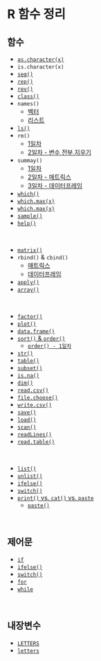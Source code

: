 # R 함수 정리

## 함수

* [`as.character(x)`](https://github.com/lsGee/TIL/blob/master/06.R/R%EA%B8%B0%EC%B4%88_3.md#%EB%B3%80%ED%99%98)
* `is.character(x)`
* [`seq()`](https://github.com/lsGee/TIL/blob/master/06.R/R%EA%B8%B0%EC%B4%88_1.md/#3-%EB%B3%80%EC%88%98-%EC%83%9D%EC%84%B1-%EB%B0%8F-%EC%B6%9C%EB%A0%A5)
* [`rep()`](https://github.com/lsGee/TIL/blob/master/06.R/R%EA%B8%B0%EC%B4%88_1.md/#3-%EB%B3%80%EC%88%98-%EC%83%9D%EC%84%B1-%EB%B0%8F-%EC%B6%9C%EB%A0%A5)
* [`rev()`](https://github.com/lsGee/TIL/blob/master/06.R/R%EA%B8%B0%EC%B4%88_1.md/#3-%EB%B3%80%EC%88%98-%EC%83%9D%EC%84%B1-%EB%B0%8F-%EC%B6%9C%EB%A0%A5)
* [`class()`](https://github.com/lsGee/TIL/blob/master/06.R/R%EA%B8%B0%EC%B4%88_1.md/#3-%EB%B3%80%EC%88%98-%EC%83%9D%EC%84%B1-%EB%B0%8F-%EC%B6%9C%EB%A0%A5)
* `names()`
  * [벡터](https://github.com/lsGee/TIL/blob/master/06.R/R%EA%B8%B0%EC%B4%88_1.md/#3-%EB%B3%80%EC%88%98-%EC%83%9D%EC%84%B1-%EB%B0%8F-%EC%B6%9C%EB%A0%A5)
  * [리스트](https://github.com/lsGee/TIL/blob/master/06.R/R%EA%B8%B0%EC%B4%88_5.md#%EA%B8%B0%EC%A1%B4-%EB%A6%AC%EC%8A%A4%ED%8A%B8%EC%97%90-%EC%9D%B4%EB%A6%84-%EB%B6%80%EC%97%AC)
* [`ls()`](https://github.com/lsGee/TIL/blob/master/06.R/R%EA%B8%B0%EC%B4%88_1.md/#%EC%83%9D%EC%84%B1%EB%90%9C-%EB%B3%80%EC%88%98-%ED%99%95%EC%9D%B8)
* `rm()`
  * [1일차](https://github.com/lsGee/TIL/blob/master/06.R/R%EA%B8%B0%EC%B4%88_1.md/#%EB%B3%80%EC%88%98-%EC%82%AD%EC%A0%9C)
  * [2일차 - 변수 전부 지우기](https://github.com/lsGee/TIL/blob/master/06.R/R%EA%B8%B0%EC%B4%88_3.md#%EB%B3%80%EC%88%98%EB%A5%BC-%ED%8C%8C%EC%9D%BC%EB%A1%9C-%EC%A0%80%EC%9E%A5-%EB%B0%8F-%EB%A1%9C%EB%93%9C)
* `summay()`
  * [1일차](https://github.com/lsGee/TIL/blob/master/06.R/R%EA%B8%B0%EC%B4%88_1.md/#6-%EA%B8%B0%EB%B3%B8-%ED%86%B5%EA%B3%84-%ED%95%A8%EC%88%98)
  * [2일차 - 매트릭스](https://github.com/lsGee/TIL/blob/master/06.R/R%EA%B8%B0%EC%B4%88_2.md#%EA%B8%B0%ED%83%80-%ED%95%A8%EC%88%98)
  * [3일차 - 데이터프레임](https://github.com/lsGee/TIL/blob/master/06.R/R%EA%B8%B0%EC%B4%88_3.md#%EA%B8%B0%ED%83%80-%ED%95%A8%EC%88%98)
* [`which()`](https://github.com/lsGee/TIL/blob/master/06.R/R%EA%B8%B0%EC%B4%88_1.md/#which)
* [`which.max(x)`](https://github.com/lsGee/TIL/blob/master/06.R/R%EA%B8%B0%EC%B4%88_1.md/#which)
* [`which.max(x)`](https://github.com/lsGee/TIL/blob/master/06.R/R%EA%B8%B0%EC%B4%88_1.md/#which)
* [`sample()`](https://github.com/lsGee/TIL/blob/master/06.R/R%EA%B8%B0%EC%B4%88_1.md/#sample)
* [`help()`](https://github.com/lsGee/TIL/blob/master/06.R/R%EA%B8%B0%EC%B4%88_1.md/#document-%EC%B0%B8%EC%A1%B0)

<br>

* [`matrix()`](https://github.com/lsGee/TIL/blob/master/06.R/R%EA%B8%B0%EC%B4%88_2.md#%EC%83%9D%EC%84%B1)
* `rbind()` & `cbind()`
  * [매트릭스](https://github.com/lsGee/TIL/blob/master/06.R/R%EA%B8%B0%EC%B4%88_2.md#%EC%83%9D%EC%84%B1)
  * [데이터프레임](https://github.com/lsGee/TIL/blob/master/06.R/R%EA%B8%B0%EC%B4%88_3.md#%EB%B3%80%ED%99%98)
* [`apply()`](https://github.com/lsGee/TIL/blob/master/06.R/R%EA%B8%B0%EC%B4%88_2.md#%EA%B8%B0%ED%83%80-%ED%95%A8%EC%88%98)
* [`array()`](https://github.com/lsGee/TIL/blob/master/06.R/R%EA%B8%B0%EC%B4%88_2.md#%EC%83%9D%EC%84%B1-1)

<br>

* [`factor()`](https://github.com/lsGee/TIL/blob/master/06.R/R%EA%B8%B0%EC%B4%88_3.md#%EC%83%9D%EC%84%B1)
* [`plot()`](https://github.com/lsGee/TIL/blob/master/06.R/R%EA%B8%B0%EC%B4%88_3.md#%EC%B0%B8%EA%B3%A0-plot)
* [`data.frame()`](https://github.com/lsGee/TIL/blob/master/06.R/R%EA%B8%B0%EC%B4%88_3.md#%EC%83%9D%EC%84%B1-1)
* [`sort()` & `order()`](https://github.com/lsGee/TIL/blob/master/06.R/R%EA%B8%B0%EC%B4%88_3.md#%EC%A0%95%EB%A0%AC) 
  * [`order() - 1일차`](https://github.com/lsGee/TIL/blob/master/06.R/R%EA%B8%B0%EC%B4%88_1.md/#3-%EB%B3%80%EC%88%98-%EC%83%9D%EC%84%B1-%EB%B0%8F-%EC%B6%9C%EB%A0%A5)
* [`str()`](https://github.com/lsGee/TIL/blob/master/06.R/R%EA%B8%B0%EC%B4%88_3.md#%EA%B8%B0%ED%83%80-%ED%95%A8%EC%88%98)
* [`table()`](https://github.com/lsGee/TIL/blob/master/06.R/R%EA%B8%B0%EC%B4%88_3.md#%EA%B8%B0%ED%83%80-%ED%95%A8%EC%88%98)
* [`subset()`](https://github.com/lsGee/TIL/blob/master/06.R/R%EA%B8%B0%EC%B4%88_3.md#%EA%B8%B0%ED%83%80-%ED%95%A8%EC%88%98)
* [`is.na()`](https://github.com/lsGee/TIL/blob/master/06.R/R%EA%B8%B0%EC%B4%88_3.md#%EA%B8%B0%ED%83%80-%ED%95%A8%EC%88%98)
* [`dim()`](https://github.com/lsGee/TIL/blob/master/06.R/R%EA%B8%B0%EC%B4%88_3.md#%EA%B8%B0%ED%83%80-%ED%95%A8%EC%88%98)
* [`read.csv()`](https://github.com/lsGee/TIL/blob/master/06.R/R%EA%B8%B0%EC%B4%88_3.md#csv-%ED%8C%8C%EC%9D%BC-%EC%9D%BD%EC%96%B4%EC%98%A4%EA%B8%B0)
* [`file.choose()`](https://github.com/lsGee/TIL/blob/master/06.R/R%EA%B8%B0%EC%B4%88_3.md#csv-%ED%8C%8C%EC%9D%BC-%EC%9D%BD%EC%96%B4%EC%98%A4%EA%B8%B0)
* [`write.csv()`](https://github.com/lsGee/TIL/blob/master/06.R/R%EA%B8%B0%EC%B4%88_3.md#csv-%ED%8C%8C%EC%9D%BC-%EC%9D%BD%EC%96%B4%EC%98%A4%EA%B8%B0)
* [`save()`](https://github.com/lsGee/TIL/blob/master/06.R/R%EA%B8%B0%EC%B4%88_3.md#%EB%B3%80%EC%88%98%EB%A5%BC-%ED%8C%8C%EC%9D%BC%EB%A1%9C-%EC%A0%80%EC%9E%A5-%EB%B0%8F-%EB%A1%9C%EB%93%9C)
* [`load()`](https://github.com/lsGee/TIL/blob/master/06.R/R%EA%B8%B0%EC%B4%88_3.md#%EB%B3%80%EC%88%98%EB%A5%BC-%ED%8C%8C%EC%9D%BC%EB%A1%9C-%EC%A0%80%EC%9E%A5-%EB%B0%8F-%EB%A1%9C%EB%93%9C)
* [`scan()`](https://github.com/lsGee/TIL/blob/master/06.R/R%EA%B8%B0%EC%B4%88_3.md#%EB%8D%B0%EC%9D%B4%ED%84%B0-%ED%8C%8C%EC%9D%BC-%EB%A1%9C%EB%93%9C)
* [`readLines()`](https://github.com/lsGee/TIL/blob/master/06.R/R%EA%B8%B0%EC%B4%88_3.md#%EB%8D%B0%EC%9D%B4%ED%84%B0-%ED%8C%8C%EC%9D%BC-%EB%A1%9C%EB%93%9C)
* [`read.table()`](https://github.com/lsGee/TIL/blob/master/06.R/R%EA%B8%B0%EC%B4%88_3.md#%EB%8D%B0%EC%9D%B4%ED%84%B0-%ED%8C%8C%EC%9D%BC-%EB%A1%9C%EB%93%9C)

<br>

* [`list()`](https://github.com/lsGee/TIL/blob/master/06.R/R%EA%B8%B0%EC%B4%88_5.md#1-%EC%83%9D%EC%84%B1)
* [`unlist()`](https://github.com/lsGee/TIL/blob/master/06.R/R%EA%B8%B0%EC%B4%88_5.md#3-%EB%A6%AC%EC%8A%A4%ED%8A%B8-%ED%95%B4%EC%A0%9C)
* [`ifelse()`](https://github.com/lsGee/TIL/blob/master/06.R/R%EA%B8%B0%EC%B4%88_6.md#ifelse)
* [`switch()`](https://github.com/lsGee/TIL/blob/master/06.R/R%EA%B8%B0%EC%B4%88_6.md#switch)
* [`print()`  vs.  `cat()`  vs.  `paste`](https://github.com/lsGee/TIL/blob/master/06.R/R%EA%B8%B0%EC%B4%88_6.md#print-vs-cat-vs-paste)
  * [`paste()`](https://github.com/lsGee/TIL/blob/master/06.R/R%EA%B8%B0%EC%B4%88_1.md/#paste)

<br>

## 제어문

* [`if`](https://github.com/lsGee/TIL/blob/master/06.R/R%EA%B8%B0%EC%B4%88_6.md#if--else)
* [`ifelse()`](https://github.com/lsGee/TIL/blob/master/06.R/R%EA%B8%B0%EC%B4%88_6.md#ifelse)
* [`switch()`](https://github.com/lsGee/TIL/blob/master/06.R/R%EA%B8%B0%EC%B4%88_6.md#switch)
* [`for`](https://github.com/lsGee/TIL/blob/master/06.R/R%EA%B8%B0%EC%B4%88_6.md#for)
* [`while`](https://github.com/lsGee/TIL/blob/master/06.R/R%EA%B8%B0%EC%B4%88_6.md#while)

<br>

## 내장변수

* [`LETTERS`](https://github.com/lsGee/TIL/blob/master/06.R/R%EA%B8%B0%EC%B4%88_1.md/#3-%EB%B3%80%EC%88%98-%EC%83%9D%EC%84%B1-%EB%B0%8F-%EC%B6%9C%EB%A0%A5)
* [`letters`](https://github.com/lsGee/TIL/blob/master/06.R/R%EA%B8%B0%EC%B4%88_1.md/#3-%EB%B3%80%EC%88%98-%EC%83%9D%EC%84%B1-%EB%B0%8F-%EC%B6%9C%EB%A0%A5)